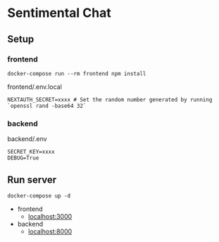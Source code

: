 # Sentimental Chat
## Setup
### frontend
```
docker-compose run --rm frontend npm install
```
frontend/.env.local
```
NEXTAUTH_SECRET=xxxx # Set the random number generated by running `openssl rand -base64 32`
```
### backend
backend/.env
```
SECRET_KEY=xxxx
DEBUG=True
```

## Run server
```
docker-compose up -d
```
* frontend
  * [localhost:3000](http://localhost:3000)
* backend
  * [localhost:8000](http://localhost:8000)
